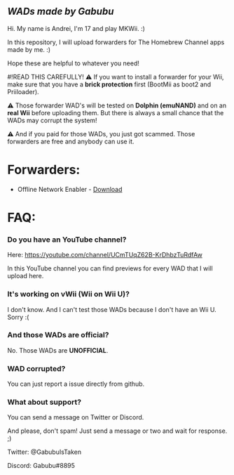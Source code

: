 ## _WADs made by Gabubu_
Hi. My name is Andrei, I'm 17 and play MKWii. :)

In this repository, I will upload forwarders for The Homebrew Channel apps made by me. :)

Hope these are helpful to whatever you need!

#!READ THIS CAREFULLY!
⚠️ If you want to install a forwarder for your Wii, make sure that you have a **brick protection** first (BootMii as boot2 and Priiloader).

⚠️ Those forwarder WAD's will be tested on **Dolphin (emuNAND)** and on an **real Wii** before uploading them. But there is always a small chance that the WADs may corrupt the system!

⚠️ And if you paid for those WADs, you just got scammed. Those forwarders are free and anybody can use it.

# Forwarders:
- Offline Network Enabler - [Download](https://bit.ly/3xAcjH0)

# FAQ:
### Do you have an YouTube channel?
Here: https://youtube.com/channel/UCmTUqZ62B-KrDhbzTuRdfAw

In this YouTube channel you can find previews for every WAD that I will upload here.

### It's working on vWii (Wii on Wii U)?
I don't know. And I can't test those WADs because I don't have an Wii U. Sorry :(

### And those WADs are official?
No. Those WADs are **UNOFFICIAL**. 

### WAD corrupted?
You can just report a issue directly from github.

### What about support?
You can send a message on Twitter or Discord.

And please, don't spam! Just send a message or two and wait for response. ;)

Twitter: @GabubuIsTaken

Discord: Gabubu#8895
